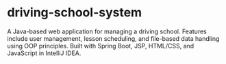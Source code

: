 # driving-school-system
A Java-based web application for managing a driving school. Features include user management, lesson scheduling, and file-based data handling using OOP principles. Built with Spring Boot, JSP, HTML/CSS, and JavaScript in IntelliJ IDEA.
